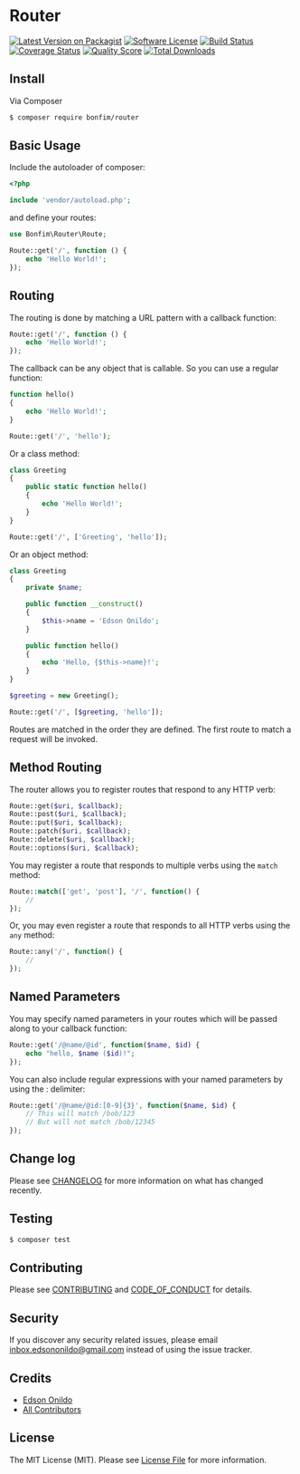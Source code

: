 # Router

[![Latest Version on Packagist][ico-version]][link-packagist]
[![Software License][ico-license]](LICENSE.md)
[![Build Status][ico-travis]][link-travis]
[![Coverage Status][ico-scrutinizer]][link-scrutinizer]
[![Quality Score][ico-code-quality]][link-code-quality]
[![Total Downloads][ico-downloads]][link-downloads]

## Install

Via Composer

``` bash
$ composer require bonfim/router
```

Basic Usage
-----------

Include the autoloader of composer:

```php
<?php

include 'vendor/autoload.php';
```

and define your routes:

```php
use Bonfim\Router\Route;

Route::get('/', function () {
    echo 'Hello World!';
});
```

Routing
-------

The routing is done by matching a URL pattern with a callback function:

```php
Route::get('/', function () {
    echo 'Hello World!';
});
```

The callback can be any object that is callable. So you can use a regular function:

```php
function hello()
{
    echo 'Hello World!';
}

Route::get('/', 'hello');
```

Or a class method:

```php
class Greeting
{
    public static function hello()
    {
        echo 'Hello World!';    
    }
}

Route::get('/', ['Greeting', 'hello']);
```

Or an object method:

```php
class Greeting
{
    private $name;

    public function __construct()
    {
        $this->name = 'Edson Onildo';
    }

    public function hello()
    {
        echo 'Hello, {$this->name}!';    
    }
}

$greeting = new Greeting();

Route::get('/', [$greeting, 'hello']);
```

Routes are matched in the order they are defined. The first route to match a request will be invoked.

Method Routing
--------------

The router allows you to register routes that respond to any HTTP verb:

```php
Route::get($uri, $callback);
Route::post($uri, $callback);
Route::put($uri, $callback);
Route::patch($uri, $callback);
Route::delete($uri, $callback);
Route::options($uri, $callback);
```

You may register a route that responds to multiple verbs using the ```match``` method:

```php
Route::match(['get', 'post'], '/', function() {
    //
});
```

Or, you may even register a route that responds to all HTTP verbs using the ```any``` method:

```php
Route::any('/', function() {
    //
});
```

Named Parameters
----------------

You may specify named parameters in your routes which will be passed along to your callback function:

```php
Route::get('/@name/@id', function($name, $id) {
    echo "hello, $name ($id)!";
});
```

You can also include regular expressions with your named parameters by using the : delimiter:

```php
Route::get('/@name/@id:[0-9]{3}', function($name, $id) {
    // This will match /bob/123
    // But will not match /bob/12345
});
```

## Change log

Please see [CHANGELOG](CHANGELOG.md) for more information on what has changed recently.

## Testing

``` bash
$ composer test
```

## Contributing

Please see [CONTRIBUTING](CONTRIBUTING.md) and [CODE_OF_CONDUCT](CODE_OF_CONDUCT.md) for details.

## Security

If you discover any security related issues, please email inbox.edsononildo@gmail.com instead of using the issue tracker.

## Credits

- [Edson Onildo][link-author]
- [All Contributors][link-contributors]

## License

The MIT License (MIT). Please see [License File](LICENSE.md) for more information.

[ico-version]: https://img.shields.io/packagist/v/bonfim/router.svg?style=flat-square
[ico-license]: https://img.shields.io/badge/license-MIT-brightgreen.svg?style=flat-square
[ico-travis]: https://img.shields.io/travis/BonfimLabs/Router/master.svg?style=flat-square
[ico-scrutinizer]: https://img.shields.io/scrutinizer/coverage/g/BonfimLabs/Router.svg?style=flat-square
[ico-code-quality]: https://img.shields.io/scrutinizer/g/BonfimLabs/Router.svg?style=flat-square
[ico-downloads]: https://img.shields.io/packagist/dt/bonfim/router.svg?style=flat-square

[link-packagist]: https://packagist.org/packages/bonfim/router
[link-travis]: https://travis-ci.org/BonfimLabs/Router
[link-scrutinizer]: https://scrutinizer-ci.com/g/BonfimLabs/Router/code-structure
[link-code-quality]: https://scrutinizer-ci.com/g/BonfimLabs/Router
[link-downloads]: https://packagist.org/packages/bonfim/router
[link-author]: https://github.com/EdsonOnildoJR
[link-contributors]: ../../contributors
